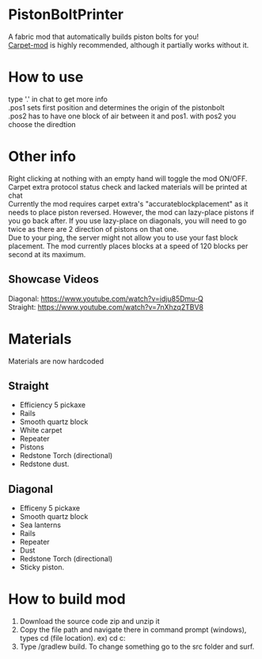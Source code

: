 # PistonBoltPrinter
A fabric mod that automatically builds piston bolts for you!<br> 
[Carpet-mod](https://github.com/gnembon/fabric-carpet) is highly recommended, although it partially works without it.<br>
# How to use
type '.' in chat to get more info<br> 
.pos1 sets first position and determines the origin of the pistonbolt<br> 
.pos2 has to have one block of air between it and pos1. with pos2 you choose the diredtion<br> 
# Other info
Right clicking at nothing with an empty hand will toggle the mod ON/OFF.<br> 
Carpet extra protocol status check and lacked materials will be printed at chat <br>
Currently the mod requires carpet extra's "accurateblockplacement" as it needs to place piston reversed. However, the mod can lazy-place pistons if you go back after. If you use lazy-place on diagonals, you will need to go twice as there are 2 direction of pistons on that one.<br> 
Due to your ping, the server might not allow you to use your fast block placement. The mod currently places blocks at a speed of 120 blocks per second at its maximum.<br> 
## Showcase Videos
Diagonal: https://www.youtube.com/watch?v=idju85Dmu-Q <br>
Straight: https://www.youtube.com/watch?v=7nXhzq2TBV8 <br>

# Materials
Materials are now hardcoded

## Straight
- Efficiency 5 pickaxe
- Rails
- Smooth quartz block
- White carpet
- Repeater
- Pistons
- Redstone Torch (directional)
- Redstone dust.</br>
## Diagonal
- Efficeny 5 pickaxe
- Smooth quartz block
- Sea lanterns
- Rails
- Repeater
- Dust
- Redstone Torch (directional)
- Sticky piston.
# How to build mod
1. Download the source code zip and unzip it
2. Copy the file path and navigate there in command prompt (windows), types cd (file location). ex) cd c:
3. Type /gradlew build. To change something go to the src folder and surf.

